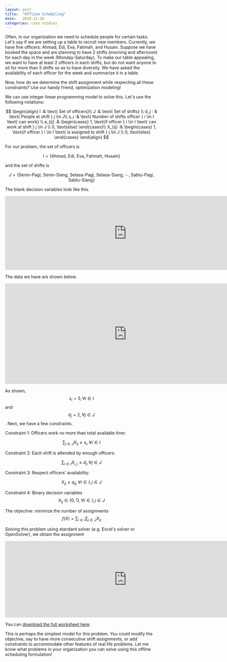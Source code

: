 ```yaml
---
layout: post
title:  "Offline Scheduling"
date:   2020-11-26 
categories: case studies
---
```


Often, in our organization we need to schedule people for certain tasks. 
Let's say if we are setting up a table to recruit new members. 
Currently, we have five officers: Ahmad, Edi, Eva, Fatimah, and Husain. 
Suppose we have booked the space and are planning to have 2 shifts (morning and afternoon) for each day in the week (Monday-Saturday).
To make our table appealing, we want to have at least 2 officers in each shifts, 
but do not want anyone to sit for more than 5 shifts so as to have diversity. We have asked the availability of each officer for the week and summarize it in a table.

Now, how do we determine the shift assignment while respecting all these constraints? Use our handy friend, optimization modeling!


 We can use integer linear programming model to solve this. Let's use the following notations:

$$
\begin{align}
I :& \text{ Set of officers}\\
J :& \text{ Set of shifts} \\
d_j : & \text{ People at shift } j \in J\\
s_i :& \text{ Number of shifts officer } i \in I \text{ can work} \\
a_{ij} :& \begin{cases}   1, \text{if officer } i \in I \text{ can work at shift } j \in J \\
                        0, \text{else} \end{cases}\\
X_{ij} :& \begin{cases}   1, \text{if officer } i \in I \text{ is assigned to shift } j \in J \\
                        0, \text{else} \end{cases}
\end{align}
$$


For our problem, the set of officers is 

$$I = \{\text{Ahmad, Edi, Eva, Fatimah, Husain}\} $$ 

and the set of shifts is 

$$J = \{ \text{Senin-Pagi, Senin-Siang, Selasa-Pagi, Selasa-Siang}, \cdots, \text{Sabtu-Pagi, Sabtu-Siang}\}$$ 

The blank decision variables look like this.

<iframe width="800" height="243" frameborder="0" scrolling="yes" src="https://onedrive.live.com/embed?resid=D3D972B45C32E866%21290&authkey=%21AKwvJOSqx604lI8&em=2&wdAllowInteractivity=False&Item='offine-scheduling'!C2%3AQ11&wdInConfigurator=True"></iframe>


The data we have are shown below.
<iframe width="800" height="331" frameborder="0" scrolling="no" src="https://onedrive.live.com/embed?resid=D3D972B45C32E866%21290&authkey=%21AKwvJOSqx604lI8&em=2&wdAllowInteractivity=False&Item='offine-scheduling'!C13%3AQ26&wdHideGridlines=True&wdInConfigurator=True"></iframe>

As shown, $$s_i = 5, \forall i \in I$$ and  $$d_j = 2, \forall j \in J$$. Next, we have a few constraints. 

Constraint 1: Officers work no more than total available time: 

$$\sum_{j \in J} X_{ij} \leq s_i, \forall i \in I$$


Constraint 2: Each shift is attended by enough officers: 

$$\sum_{i \in I} X_{i,j} \leq d_j, \forall j \in J$$


Constraint 3: Respect officers' availability: 

$$X_{ij} \leq a_{ij}, \forall i \in I; j \in J$$


Constraint 4: Binary decision variables $$X_{ij} \in \{0, 1\}, \forall i \in I; j \in J$$ 


The objective: minimize the number of assignments $$f(X) = \sum_{i \in I} \sum_{j \in J} X_{ij}$$


Solving this problem using standard solver (e.g. Excel's solver or OpenSolver), we obtain the assignment

<iframe width="800" height="252" frameborder="0" scrolling="no" src="https://onedrive.live.com/embed?resid=D3D972B45C32E866%21290&authkey=%21AKwvJOSqx604lI8&em=2&wdAllowInteractivity=False&Item='offine-scheduling'!C63%3AQ72&wdHideGridlines=True&wdInConfigurator=True"></iframe>


You can [download the full worksheet here](https://1drv.ms/x/s!AmboMly0ctnTgiJ9E6ceGuveGffo?e=R1fUi4). 

This is perhaps the simplest model for this problem. You could modify the objective, say to have more consecutive shift assignments, or add constraints to accommodate other features of real life problems. Let me know what problems in your organization you can solve using this offline scheduling formulation!